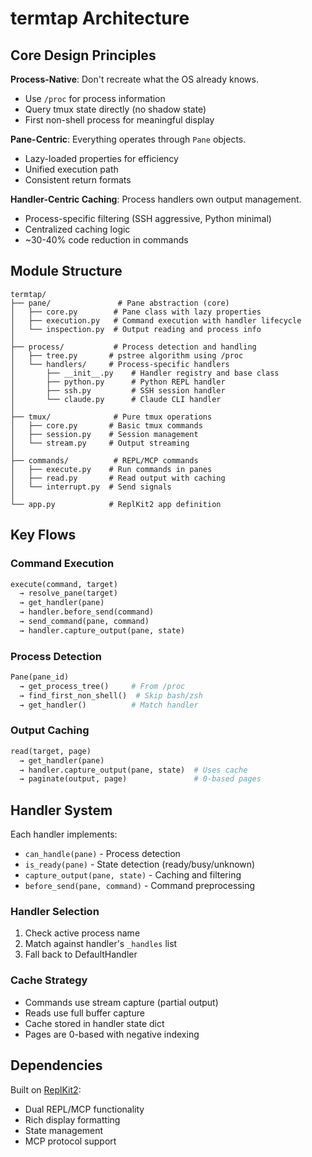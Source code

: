 # termtap Architecture

## Core Design Principles

**Process-Native**: Don't recreate what the OS already knows.
- Use `/proc` for process information
- Query tmux state directly (no shadow state)
- First non-shell process for meaningful display

**Pane-Centric**: Everything operates through `Pane` objects.
- Lazy-loaded properties for efficiency
- Unified execution path
- Consistent return formats

**Handler-Centric Caching**: Process handlers own output management.
- Process-specific filtering (SSH aggressive, Python minimal)
- Centralized caching logic
- ~30-40% code reduction in commands

## Module Structure

```
termtap/
├── pane/               # Pane abstraction (core)
│   ├── core.py        # Pane class with lazy properties
│   ├── execution.py   # Command execution with handler lifecycle
│   └── inspection.py  # Output reading and process info
│
├── process/           # Process detection and handling
│   ├── tree.py       # pstree algorithm using /proc
│   └── handlers/     # Process-specific handlers
│       ├── __init__.py    # Handler registry and base class
│       ├── python.py      # Python REPL handler
│       ├── ssh.py         # SSH session handler
│       └── claude.py      # Claude CLI handler
│
├── tmux/              # Pure tmux operations
│   ├── core.py       # Basic tmux commands
│   ├── session.py    # Session management
│   └── stream.py     # Output streaming
│
├── commands/          # REPL/MCP commands
│   ├── execute.py    # Run commands in panes
│   ├── read.py       # Read output with caching
│   └── interrupt.py  # Send signals
│
└── app.py            # ReplKit2 app definition
```

## Key Flows

### Command Execution
```python
execute(command, target) 
  → resolve_pane(target)
  → get_handler(pane)
  → handler.before_send(command)
  → send_command(pane, command)
  → handler.capture_output(pane, state)
```

### Process Detection
```python
Pane(pane_id)
  → get_process_tree()     # From /proc
  → find_first_non_shell()  # Skip bash/zsh
  → get_handler()          # Match handler
```

### Output Caching
```python
read(target, page)
  → get_handler(pane)
  → handler.capture_output(pane, state)  # Uses cache
  → paginate(output, page)               # 0-based pages
```

## Handler System

Each handler implements:
- `can_handle(pane)` - Process detection
- `is_ready(pane)` - State detection (ready/busy/unknown)
- `capture_output(pane, state)` - Caching and filtering
- `before_send(pane, command)` - Command preprocessing

### Handler Selection
1. Check active process name
2. Match against handler's `_handles` list
3. Fall back to DefaultHandler

### Cache Strategy
- Commands use stream capture (partial output)
- Reads use full buffer capture
- Cache stored in handler state dict
- Pages are 0-based with negative indexing

## Dependencies

Built on [ReplKit2](https://github.com/angelsen/replkit2):
- Dual REPL/MCP functionality
- Rich display formatting
- State management
- MCP protocol support